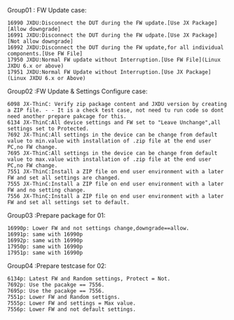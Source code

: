 Group01 : FW Update case:

    16990 JXDU:Disconnect the DUT during the FW update.[Use JX Package][Allow downgrade]
    16991 JXDU:Disconnect the DUT during the FW udpate.[Use JX Package][Not allow downgrade]
    16992 JXDU:Disconnect the DUT during the FW update,for all individual components.[Use FW File]
    17950 JXDU:Normal FW update without Interruption.[Use FW File](Linux JXDU 6.x or above)
    17951 JXDU:Normal FW Update without Interruption.[Use JX Package](Linux JXDU 6.x or Above)

Group02 :FW Update & Settings Configure case:
    
    6098 JX-ThinC: Verify zip package content and JXDU version by creating a ZIP file. - - It is a check test case, not need tu run code so dont need another prepare pakcage for this.
    6134 JX-ThinC:All device settings and FW set to "Leave Unchange",all settings set to Protected.
    7692 JX-ThinC:All settings in the device can be change from default value to min.value with installation of .zip file at the end user PC,no FW change.
    7695 JX-ThinC:All settings in the device can be change from default value to max.value with installation of .zip file at the end user PC,no FW change.
    7551 JX-ThinC:Install a ZIP file on end user environment with a later FW and set all settings are changed.
    7555 JX-ThinC:Install a ZIP file on end user environment with a later FW and no setting change.
    7556 JX-ThinC:Install a ZIP file on end user environment with a later FW and set all settings set to default.

Group03 :Prepare package for 01:

    16990p: Lower FW and not settings change,downgrade==allow.
    16991p: same with 16990p
    16992p: same with 16990p
    17950p: same with 16990p
    17951p: same with 16990p

Group04 :Prepare testcase for 02:

    6134p: Latest FW and Random settings, Protect = Not.
    7692p: Use the pacakge == 7556.
    7695p: Use the pacakge == 7556.
    7551p: Lower FW and Random settigns.
    7555p: Lower FW and settings = Max value.
    7556p: Lower FW and not default settings.
